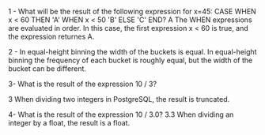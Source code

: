 1 - What will be the result of the following expression for x=45: CASE WHEN x < 60 THEN 'A' WHEN x < 50 'B' ELSE 'C' END?
A
The WHEN expressions are evaluated in order. In this case, the first expression x < 60 is true, and the expression returnes A.

2 - In equal-height binning the width of the buckets is equal.
In equal-height binning the frequency of each bucket is roughly equal, but the width of the bucket can be different.

3- What is the result of the expression 10 / 3?

3
When dividing two integers in PostgreSQL, the result is truncated.

4- What is the result of the expression 10 / 3.0?
3.3
When dividing an integer by a float, the result is a float.
